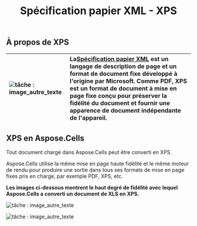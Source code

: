 ﻿---
title: Spécification papier XML - XPS
linktitle: XPS
type: docs
weight: 30
url: /fr/java/xml-paper-specification-xps/
---
## **À propos de XPS**

|![tâche : image_autre_texte](xml-paper-specification-xps_1.png)| La[Spécification papier XML](https://en.wikipedia.org/wiki/XML_Paper_Specification) est un langage de description de page et un format de document fixe développé à l'origine par Microsoft. Comme PDF, XPS est un format de document à mise en page fixe conçu pour préserver la fidélité du document et fournir une apparence de document indépendante de l'appareil.|
|:- |:- |
## **XPS en Aspose.Cells**
Tout document chargé dans Aspose.Cells peut être converti en XPS.

Aspose.Cells utilise la même mise en page haute fidélité et le même moteur de rendu pour produire une sortie dans tous ses formats de mise en page fixes pris en charge, par exemple PDF, XPS, etc.

**Les images ci-dessous montrent le haut degré de fidélité avec lequel Aspose.Cells a converti un document de XLS en XPS.**

![tâche : image_autre_texte](xml-paper-specification-xps_2.png)

![tâche : image_autre_texte](xml-paper-specification-xps_3.png)

